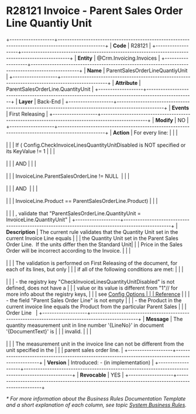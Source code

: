 ﻿---
erp.type: business-rule
erp.entity: Crm.Invoicing.Invoices
---

# R28121 Invoice - Parent Sales Order Line Quantiy Unit
+-------------------+--------------------------------------------------------------------------------------------------+
| **Code**          | R28121                                                                                           |
+-------------------+--------------------------------------------------------------------------------------------------+
| **Entity**        | @Crm.Invoicing.Invoices                                                                          |
+-------------------+--------------------------------------------------------------------------------------------------+
| **Name**          | ParentSalesOrderLineQuantiyUnit                                                                  |
+-------------------+--------------------------------------------------------------------------------------------------+
| **Attribute**     | ParentSalesOrderLine.QuantityUnit                                                                |
+-------------------+--------------------------------------------------------------------------------------------------+
| **Layer**         | Back-End                                                                                         |
+-------------------+--------------------------------------------------------------------------------------------------+
| **Events**        | First Releasing                                                                                  |
+-------------------+--------------------------------------------------------------------------------------------------+
| **Modify**        | NO                                                                                               |
+-------------------+--------------------------------------------------------------------------------------------------+
| **Action**        | For every line:                                                                                  |
|                   | <br/><br/>                                                                                       |
|                   | If ( Config.CheckInvoiceLinesQuantityUnitDisabled is NOT specified or its KeyValue != 1          |
|                   | <br/><br/>                                                                                       |
|                   | AND                                                                                              |
|                   | <br/><br/>                                                                                       |
|                   | InvoiceLine.ParentSalesOrderLine != NULL                                                         |
|                   | <br/><br/>                                                                                       |
|                   | AND                                                                                              |
|                   | <br/><br/>                                                                                       |
|                   | InvoiceLine.Product == ParentSalesOrderLine.Product)                                             |
|                   | <br/><br/>                                                                                       |
|                   | , validate that \"ParentSalesOrderLine.QuantityUnit = InvoiceLine.QuantityUnit\"                 |
+-------------------+--------------------------------------------------------------------------------------------------+
| **Description**   | The current rule validates that the Quantity Unit set in the current Invoice Line equals         |
|                   | the Quantity Unit set in the Parent Sales Order Line.  If the units differ then the Standard Unit|
|                   | Price in the Sales Order will be incorrect according to the Invoice.                             |
|                   | <br/><br/>                                                                                       |
|                   | The validation is performed on First Releasing of the document, for each of its lines, but only  |
|                   | if all of the following conditions are met:                                                      |
|                   | <br/><br/>                                                                                       |
|                   | -   the registry key \"CheckInvoiceLinesQuantityUnitDisabled\" is not defined, does not have a   |
|                   |     value or its value is different from \"1\"// for more info about the registry keys,          |
|                   |     see [Config Options                                                                          |
|                   |     Reference](xref:config-options-reference)                                                    |
|                   | -   the field \"Parent Sales Order Line\" is not empty                                           |
|                   | -   the Product in the current invoice line equals the Product from the particular Parent Sales  |
|                   |     Order Line                                                                                   |
+-------------------+--------------------------------------------------------------------------------------------------+
| **Message**       | The quantity measurement unit in line number \'{LineNo}\' in document \'{DocumentText}\' is      |
|                   | invalid.                                                                                         |
|                   | <br/><br/>                                                                                       |
|                   | The measurement unit in the invoice line can not be different from the unit specified in the     |
|                   | parent sales order line.                                                                         |
+-------------------+--------------------------------------------------------------------------------------------------+
| **Version**       | Introduced: - (in implementation)                                                                |
+-------------------+--------------------------------------------------------------------------------------------------+
| **Revocable**     | YES                                                                                              |
+-------------------+--------------------------------------------------------------------------------------------------+

*\* For more information about the Business Rules Documentation Template and a short explanation of each column, see
topic [System Business Rules](../templates/template-description-system-business-rules.md).*
